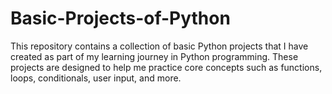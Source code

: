 # Basic-Projects-of-Python
This repository contains a collection of basic Python projects that I have created as part of my learning journey in Python programming. These projects are designed to help me practice core concepts such as functions, loops, conditionals, user input, and more. 
